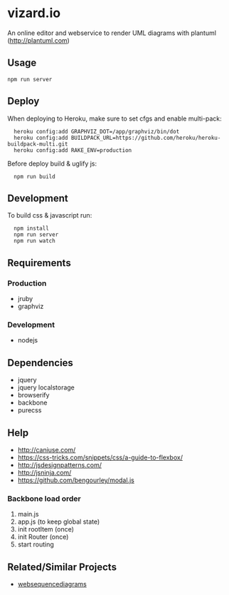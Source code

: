 # vizard.io

An online editor and webservice to render UML diagrams with plantuml (http://plantuml.com)

## Usage

```
npm run server
```

## Deploy

When deploying to Heroku, make sure to set cfgs and enable multi-pack:

```
  heroku config:add GRAPHVIZ_DOT=/app/graphviz/bin/dot
  heroku config:add BUILDPACK_URL=https://github.com/heroku/heroku-buildpack-multi.git
  heroku config:add RAKE_ENV=production
```

Before deploy build & uglify js:

```
  npm run build
```


## Development

To build css & javascript run:

```
  npm install
  npm run server
  npm run watch
```


## Requirements

### Production
  - jruby
  - graphviz


### Development
  - nodejs


## Dependencies
  - jquery
  - jquery localstorage
  - browserify
  - backbone
  - purecss


## Help

- http://caniuse.com/
- https://css-tricks.com/snippets/css/a-guide-to-flexbox/
- http://jsdesignpatterns.com/
- http://jsninja.com/
- https://github.com/bengourley/modal.js


### Backbone load order

  1. main.js
  2. app.js (to keep global state)
  3. init rootItem (once)
  4. init Router (once)
  5. start routing


## Related/Similar Projects

  * [websequencediagrams](https://www.websequencediagrams.com)

